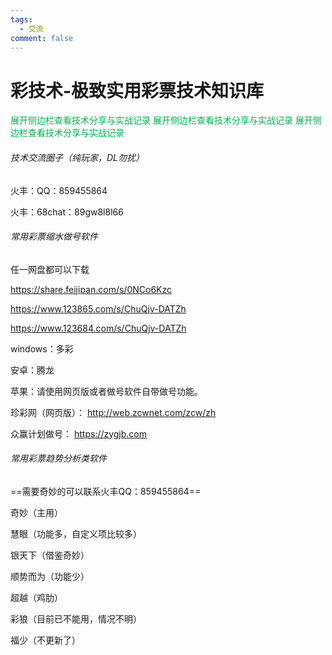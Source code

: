 ```yaml
---
tags:
  - 交流
comment: false
---
```

# 彩技术-极致实用彩票技术知识库

 <font color="#00b050">展开侧边栏查看技术分享与实战记录</font>
 <font color="#00b050">展开侧边栏查看技术分享与实战记录</font>
 <font color="#00b050">展开侧边栏查看技术分享与实战记录</font>
 
###### 技术交流圈子（纯玩家，DL勿扰）

  火丰：QQ：859455864
  
  火丰：68chat：89gw8l8l66
###### 常用彩票缩水做号软件

任一网盘都可以下载

https://share.feijipan.com/s/0NCo6Kzc

https://www.123865.com/s/ChuQjv-DATZh

https://www.123684.com/s/ChuQjv-DATZh

windows：多彩 

安卓：腾龙

苹果：请使用网页版或者做号软件自带做号功能。

珍彩网（网页版）： http://web.zcwnet.com/zcw/zh

众赢计划做号： https://zygjb.com

###### 常用彩票趋势分析类软件

==需要奇妙的可以联系火丰QQ：859455864==

奇妙（主用）

慧眼（功能多，自定义项比较多）

银天下（借鉴奇妙）

顺势而为（功能少）

超越（鸡肋）

彩狼（目前已不能用，情况不明）

福少（不更新了）

